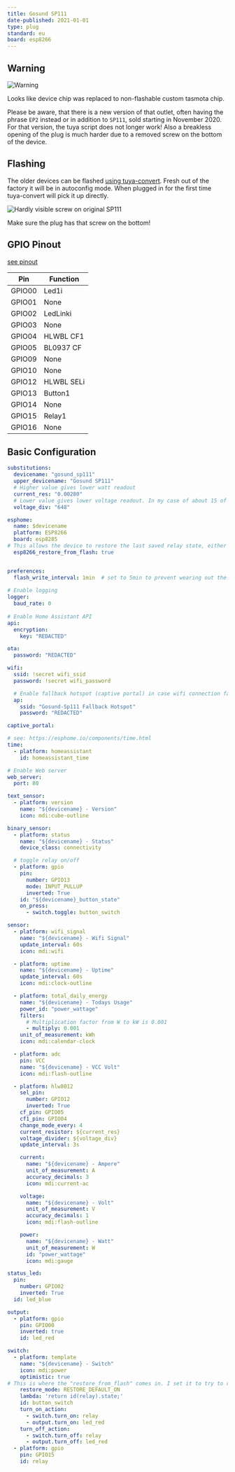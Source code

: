```yaml
---
title: Gosund SP111
date-published: 2021-01-01
type: plug
standard: eu
board: esp8266
---
```


## Warning

![Warning](https://upload.wikimedia.org/wikipedia/commons/thumb/1/17/Warning.svg/260px-Warning.svg.png)

Looks like device chip was replaced to non-flashable custom tasmota chip.

Please be aware, that there is a new version of that outlet, often having the phrase `EP2` instead or in addition to `SP111`, sold starting in November 2020. For that version, the tuya script does not longer work! Also a breakless opening of the plug is much harder due to a removed screw on the bottom of the device.

## Flashing

The older devices can be flashed [using tuya-convert](/guides/tuya-convert/). Fresh out of the factory it will be in autoconfig mode. When plugged in for the first time tuya-convert will pick it up directly.

![Hardly visible screw on original SP111](/gosund-sp111.JPG "Hardly visible screw on original SP111")

Make sure the plug has that screw on the bottom!

## GPIO Pinout

[see pinout](https://templates.blakadder.com/gosund_SP111_v1_1.html)

| Pin    | Function   |
| ------ | ---------- |
| GPIO00 | Led1i      |
| GPIO01 | None       |
| GPIO02 | LedLinki   |
| GPIO03 | None       |
| GPIO04 | HLWBL CF1  |
| GPIO05 | BL0937 CF  |
| GPIO09 | None       |
| GPIO10 | None       |
| GPIO12 | HLWBL SELi |
| GPIO13 | Button1    |
| GPIO14 | None       |
| GPIO15 | Relay1     |
| GPIO16 | None       |

## Basic Configuration

```yaml
substitutions:
  devicename: "gosund_sp111"
  upper_devicename: "Gosund SP111"
  # Higher value gives lower watt readout
  current_res: "0.00280"
  # Lower value gives lower voltage readout. In my case of about 15 of those devices this value is closest to my voltage meter
  voltage_div: "648"

esphome:
  name: $devicename
  platform: ESP8266
  board: esp8285
# This allows the device to restore the last saved relay state, either "ON" or "OFF" for the switch later in this config
  esp8266_restore_from_flash: true


preferences:
  flash_write_interval: 1min  # set to 5min to prevent wearing out the onboard flash module too quickly
  
# Enable logging
logger:
  baud_rate: 0
  
# Enable Home Assistant API
api:
  encryption:
    key: "REDACTED"

ota:
  password: "REDACTED"

wifi:
  ssid: !secret wifi_ssid
  password: !secret wifi_password

  # Enable fallback hotspot (captive portal) in case wifi connection fails
  ap:
    ssid: "Gosund-Sp111 Fallback Hotspot"
    password: "REDACTED"

captive_portal:

# see: https://esphome.io/components/time.html
time:
  - platform: homeassistant
    id: homeassistant_time

# Enable Web server
web_server:
  port: 80

text_sensor:
  - platform: version
    name: "${devicename} - Version"
    icon: mdi:cube-outline

binary_sensor:
  - platform: status
    name: "${devicename} - Status"
    device_class: connectivity

  # toggle relay on/off
  - platform: gpio
    pin:
      number: GPIO13
      mode: INPUT_PULLUP
      inverted: True
    id: "${devicename}_button_state"
    on_press:
      - switch.toggle: button_switch

sensor:
  - platform: wifi_signal
    name: "${devicename} - Wifi Signal"
    update_interval: 60s
    icon: mdi:wifi

  - platform: uptime
    name: "${devicename} - Uptime"
    update_interval: 60s
    icon: mdi:clock-outline

  - platform: total_daily_energy
    name: "${devicename} - Todays Usage"
    power_id: "power_wattage"
    filters:
      # Multiplication factor from W to kW is 0.001
      - multiply: 0.001
    unit_of_measurement: kWh
    icon: mdi:calendar-clock

  - platform: adc
    pin: VCC
    name: "${devicename} - VCC Volt"
    icon: mdi:flash-outline

  - platform: hlw8012
    sel_pin:
      number: GPIO12
      inverted: True
    cf_pin: GPIO05
    cf1_pin: GPIO04
    change_mode_every: 4
    current_resistor: ${current_res}
    voltage_divider: ${voltage_div}
    update_interval: 3s

    current:
      name: "${devicename} - Ampere"
      unit_of_measurement: A
      accuracy_decimals: 3
      icon: mdi:current-ac

    voltage:
      name: "${devicename} - Volt"
      unit_of_measurement: V
      accuracy_decimals: 1
      icon: mdi:flash-outline

    power:
      name: "${devicename} - Watt"
      unit_of_measurement: W
      id: "power_wattage"
      icon: mdi:gauge

status_led:
  pin:
    number: GPIO02
    inverted: True
  id: led_blue

output:
  - platform: gpio
    pin: GPIO00
    inverted: true
    id: led_red

switch:
  - platform: template
    name: "${devicename} - Switch"
    icon: mdi:power
    optimistic: true
# This is where the "restore_from_flash" comes in. I set it to try to restore from flash and, if that fails, set it to ON
    restore_mode: RESTORE_DEFAULT_ON
    lambda: 'return id(relay).state;'
    id: button_switch
    turn_on_action:
      - switch.turn_on: relay
      - output.turn_on: led_red
    turn_off_action:
      - switch.turn_off: relay
      - output.turn_off: led_red
  - platform: gpio
    pin: GPIO15
    id: relay
```
